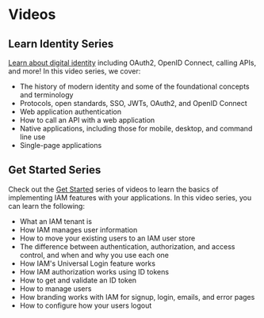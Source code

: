 # Videos

## Learn Identity Series

[Learn about digital identity](./learn-identity-series/) including OAuth2, OpenID Connect, calling APIs, and more! In this video series, we cover:

* The history of modern identity and some of the foundational concepts and terminology
* Protocols, open standards, SSO, JWTs, OAuth2, and OpenID Connect
* Web application authentication
* How to call an API with a web application
* Native applications, including those for mobile, desktop, and command line use
* Single-page applications

## Get Started Series

Check out the [Get Started](./get-started-series/) series of videos to learn the basics of implementing IAM features with your applications. In this video series, you can learn the following:

* What an IAM tenant is
* How IAM manages user information
* How to move your existing users to an IAM user store
* The difference between authentication, authorization, and access control, and when and why you use each one
* How IAM's Universal Login feature works
* How IAM authorization works using ID tokens
* How to get and validate an ID token
* How to manage users
* How branding works with IAM for signup, login, emails, and error pages
* How to configure how your users logout